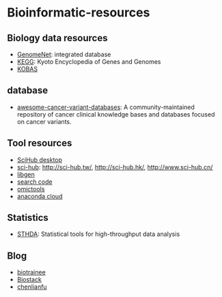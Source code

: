 # Bioinformatic-resources

## Biology data resources

* [GenomeNet](http://www.genome.jp/): integrated database 
* [KEGG](http://www.genome.jp/kegg/): Kyoto Encyclopedia of Genes and Genomes
* [KOBAS](http://kobas.cbi.pku.edu.cn/index.php)


## database
* [awesome-cancer-variant-databases](https://github.com/seandavi/awesome-cancer-variant-databases): A community-maintained repository of cancer clinical knowledge bases and databases focused on cancer variants.


## Tool resources

* [SciHub desktop](https://zhuanlan.zhihu.com/p/31809890)
* [sci-hub](http://sci-hub.hk/): http://sci-hub.tw/, http://sci-hub.hk/, http://www.sci-hub.cn/
* [libgen](http://gen.lib.rus.ec/)
* [search code](https://searchcode.com/)
* [omictools](https://omictools.com/)
* [anaconda cloud](https://anaconda.org)


## Statistics

* [STHDA](http://www.sthda.com/french/): Statistical tools for high-throughput data analysis


## Blog

* [biotrainee](https://vip.biotrainee.com/)
* [Biostack](http://www.biostack.org/)
* [chenlianfu](http://www.chenlianfu.com/)


